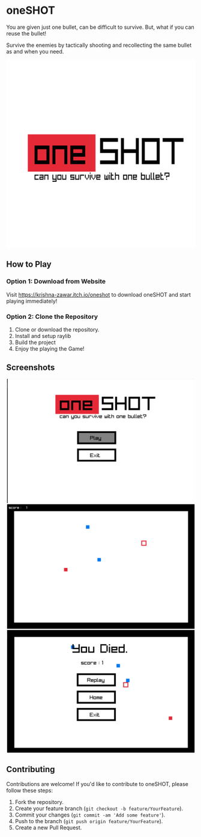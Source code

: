 # oneSHOT

You are given just one bullet, can be difficult to survive. But, what if you can reuse the bullet!

Survive the enemies by tactically shooting and recollecting the same bullet as and when you need. 

<div style="text-align:center;">
    <img src="screenshots/coverImage.png" alt="cover image" width="650" height = "500">    
</div>

## How to Play

### Option 1: Download from Website

Visit <a href="https://krishna-zawar.itch.io/oneshot" target="_blank">https://krishna-zawar.itch.io/oneshot</a> to download oneSHOT and start playing immediately!

### Option 2: Clone the Repository

1. Clone or download the repository.
2. Install and setup raylib
3. Build the project
4. Enjoy the playing the Game!

## Screenshots
<div style="text-align:center;">
    <img src="screenshots/startScreen.png" alt="Start Screen" width="500">    
    <img src="screenshots/gameScene.png" alt="game scene" width="500">    
    <img src="screenshots/postGameScreen.png" alt="post game Screen" width="500">
</div>

## Contributing

Contributions are welcome! If you'd like to contribute to oneSHOT, please follow these steps:

1. Fork the repository.
2. Create your feature branch (`git checkout -b feature/YourFeature`).
3. Commit your changes (`git commit -am 'Add some feature'`).
4. Push to the branch (`git push origin feature/YourFeature`).
5. Create a new Pull Request.

